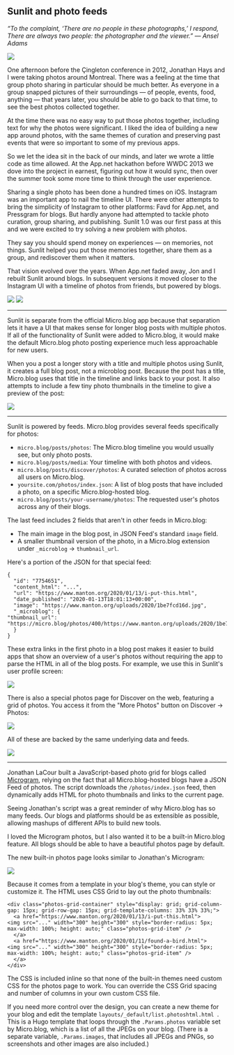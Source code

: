 ## Sunlit and photo feeds

_“To the complaint, ‘There are no people in these photographs,’ I respond, There are always two people: the photographer and the viewer.” — Ansel Adams_

![][image-1]

One afternoon before the Çingleton conference in 2012, Jonathan Hays and I were taking photos around Montreal. There was a feeling at the time that group photo sharing in particular should be much better. As everyone in a group snapped pictures of their surroundings — of people, events, food, anything — that years later, you should be able to go back to that time, to see the best photos collected together.

At the time there was no easy way to put those photos together, including text for why the photos were significant. I liked the idea of building a new app around photos, with the same themes of curation and preserving past events that were so important to some of my previous apps.

So we let the idea sit in the back of our minds, and later we wrote a little code as time allowed. At the App.net hackathon before WWDC 2013 we dove into the project in earnest, figuring out how it would sync, then over the summer took some more time to think through the user experience.

Sharing a single photo has been done a hundred times on iOS. Instagram was an important app to nail the timeline UI. There were other attempts to bring the simplicity of Instagram to other platforms: Favd for App.net, and Pressgram for blogs. But hardly anyone had attempted to tackle photo curation, group sharing, and publishing. Sunlit 1.0 was our first pass at this and we were excited to try solving a new problem with photos.

They say you should spend money on experiences — on memories, not things. Sunlit helped you put those memories together, share them as a group, and rediscover them when it matters.

That vision evolved over the years. When App.net faded away, Jon and I rebuilt Sunlit around blogs. In subsequent versions it moved closer to the Instagram UI with a timeline of photos from friends, but powered by blogs.

![][image-2] ![][image-3]

---- 

Sunlit is separate from the official Micro.blog app because that separation lets it have a UI that makes sense for longer blog posts with multiple photos. If all of the functionality of Sunlit were added to Micro.blog, it would make the default Micro.blog photo posting experience much less approachable for new users.

When you a post a longer story with a title and multiple photos using Sunlit, it creates a full blog post, not a microblog post. Because the post has a title, Micro.blog uses that title in the timeline and links back to your post. It also attempts to include a few tiny photo thumbnails in the timeline to give a preview of the post:

![][image-4]

---- 

Sunlit is powered by feeds. Micro.blog provides several feeds specifically for photos:

* `micro.blog/posts/photos`: The Micro.blog timeline you would usually see, but only photo posts. 
* `micro.blog/posts/media`: Your timeline with both photos and videos.
* `micro.blog/posts/discover/photos`: A curated selection of photos across all users on Micro.blog.
* `yoursite.com/photos/index.json`: A list of blog posts that have included a photo, on a specific Micro.blog-hosted blog.
* `micro.blog/posts/your-username/photos`: The requested user's photos across any of their blogs.

The last feed includes 2 fields that aren't in other feeds in Micro.blog:

* The main image in the blog post, in JSON Feed's standard `image` field.
* A smaller thumbnail version of the photo, in a Micro.blog extension under `_microblog` → `thumbnail_url`.

Here's a portion of the JSON for that special feed:

	{
	  "id": "7754651",
	  "content_html": "...",
	  "url": "https://www.manton.org/2020/01/13/i-put-this.html",
	  "date_published": "2020-01-13T18:01:13+00:00",
	  "image": "https://www.manton.org/uploads/2020/1be7fcd16d.jpg",
	  "_microblog": {
	"thumbnail_url": "https://micro.blog/photos/400/https://www.manton.org/uploads/2020/1be7fcd16d.jpg"
	  }
	}

These extra links in the first photo in a blog post makes it easier to build apps that show an overview of a user's photos without requiring the app to parse the HTML in all of the blog posts. For example, we use this in Sunlit's user profile screen:

![][image-5]

There is also a special photos page for Discover on the web, featuring a grid of photos. You access it from the "More Photos" button on Discover → Photos:

![][image-6]

All of these are backed by the same underlying data and feeds.

![][image-7]

---- 

Jonathan LaCour built a JavaScript-based photo grid for blogs called [Microgram][1], relying on the fact that all Micro.blog-hosted blogs have a JSON Feed of photos. The script downloads the `/photos/index.json` feed, then dynamically adds HTML for photo thumbnails and links to the current page.

Seeing Jonathan's script was a great reminder of why Micro.blog has so many feeds. Our blogs and platforms should be as extensible as possible, allowing mashups of different APIs to build new tools.

I loved the Microgram photos, but I also wanted it to be a built-in Micro.blog feature. All blogs should be able to have a beautiful photos page by default.

The new built-in photos page looks similar to Jonathan's Microgram:

![][image-8]

Because it comes from a template in your blog's theme, you can style or customize it. The HTML uses CSS Grid to lay out the photo thumbnails:

	<div class="photos-grid-container" style="display: grid; grid-column-gap: 15px; grid-row-gap: 15px; grid-template-columns: 33% 33% 33%;">
	  <a href="https://www.manton.org/2020/01/13/i-put-this.html">
	<img src="..." width="300" height="300" style="border-radius: 5px; max-width: 100%; height: auto;" class="photos-grid-item" />
	  </a>
	  <a href="https://www.manton.org/2020/01/11/found-a-bird.html">
	<img src="..." width="300" height="300" style="border-radius: 5px; max-width: 100%; height: auto;" class="photos-grid-item" />
	  </a>
	</div>

The CSS is included inline so that none of the built-in themes need custom CSS for the photos page to work. You can override the CSS Grid spacing and number of columns in your own custom CSS file.

If you need more control over the design, you can create a new theme for your blog and edit the template `layouts/_default/list.photoshtml.html `. This is a Hugo template that loops through the `.Params.photos` variable set by Micro.blog, which is a list of all the JPEGs on your blog. (There is a separate variable, `.Params.images`, that includes all JPEGs and PNGs, so screenshots and other images are also included.)

[1]:	https://github.com/cleverdevil/microgram

[image-1]:	https://book.micro.blog/uploads/2022/8657b5fcf4.jpg
[image-2]:	https://book.micro.blog/uploads/2020/70fa62acf7.png
[image-3]:	https://book.micro.blog/uploads/2020/e8d608f86c.png
[image-4]:	https://book.micro.blog/uploads/2020/624ab37745.png
[image-5]:	https://book.micro.blog/uploads/2020/c3fb7b5ea2.png
[image-6]:	https://book.micro.blog/uploads/2020/1ed91fe39c.png
[image-7]:	https://book.micro.blog/uploads/2020/f35dbf6648.png
[image-8]:	https://book.micro.blog/uploads/2020/821d3672c1.png
